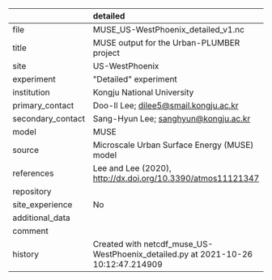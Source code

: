 |                   | detailed                                                                          |
|:------------------|:----------------------------------------------------------------------------------|
| file              | MUSE_US-WestPhoenix_detailed_v1.nc                                                |
| title             | MUSE output for the Urban-PLUMBER project                                         |
| site              | US-WestPhoenix                                                                    |
| experiment        | "Detailed" experiment                                                             |
| institution       | Kongju National University                                                        |
| primary_contact   | Doo-Il Lee; dilee5@smail.kongju.ac.kr                                             |
| secondary_contact | Sang-Hyun Lee; sanghyun@kongju.ac.kr                                              |
| model             | MUSE                                                                              |
| source            | Microscale Urban Surface Energy (MUSE) model                                      |
| references        | Lee and Lee (2020), http://dx.doi.org/10.3390/atmos11121347                       |
| repository        |                                                                                   |
| site_experience   | No                                                                                |
| additional_data   |                                                                                   |
| comment           |                                                                                   |
| history           | Created with netcdf_muse_US-WestPhoenix_detailed.py at 2021-10-26 10:12:47.214909 |

